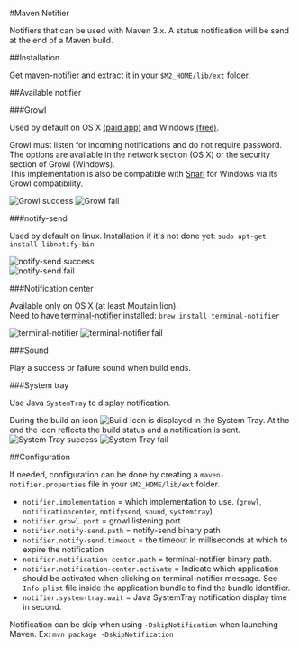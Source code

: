 #Maven Notifier

Notifiers that can be used with Maven 3.x.
A status notification will be send at the end of a Maven build.

##Installation

Get [maven-notifier](http://dl.bintray.com/jcgay/maven/com/github/jcgay/maven/maven-notifier/0.7/maven-notifier-0.7.zip) and extract it in your `$M2_HOME/lib/ext` folder.

##Available notifier

###Growl

Used by default on OS X [(paid app)](http://growl.info/) and Windows [(free)](http://www.growlforwindows.com/gfw/).

Growl must listen for incoming notifications and do not require password. The options are available in the network section (OS X) or the security section of Growl (Windows).  
This implementation is also be compatible with [Snarl](http://snarl.fullphat.net/) for Windows via its Growl compatibility.

![Growl success](http://jeanchristophegay.com/wp-content/uploads/2013/10/notifier.growl_.success.png)  ![Growl fail](http://jeanchristophegay.com/wp-content/uploads/2013/10/notifier.growl_.fail_.png)

###notify-send

Used by default on linux. Installation if it's not done yet: `sudo apt-get install libnotify-bin`

![notify-send success](http://jeanchristophegay.com/wp-content/uploads/2013/10/notifier.notify-send.success.png)  
![notify-send fail](http://jeanchristophegay.com/wp-content/uploads/2013/10/notifier.notify-send.error_.fail_.png)

###Notification center

Available only on OS X (at least Moutain lion).  
Need to have [terminal-notifier](https://github.com/alloy/terminal-notifier) installed: `brew install terminal-notifier` 

![terminal-notifier](http://jeanchristophegay.com/wp-content/uploads/2013/10/notifier.terminal-notifier.success.png)  ![terminal-notifier fail](http://jeanchristophegay.com/wp-content/uploads/2013/10/notifier.terminal-notifier.fail_.png)

###Sound

Play a success or failure sound when build ends.

###System tray

Use Java `SystemTray` to display notification.

During the build an icon ![Build Icon](http://jeanchristophegay.com/wp-content/uploads/2013/10/notifier.system.tray_.building.png) is displayed in the System Tray. At the end the icon reflects the build status and a notification is sent.  
![System Tray success](http://jeanchristophegay.com/wp-content/uploads/2013/10/notifier.system.tray_.success.png)  ![System Tray fail](http://jeanchristophegay.com/wp-content/uploads/2013/10/notifier.system.tray_.fail_.png)

##Configuration

If needed, configuration can be done by creating a `maven-notifier.properties` file in your `$M2_HOME/lib/ext` folder.  

- `notifier.implementation` = which implementation to use. (`growl`, `notificationcenter`, `notifysend`, `sound`, `systemtray`)
- `notifier.growl.port` = growl listening port
- `notifier.notify-send.path` = notify-send binary path
- `notifier.notify-send.timeout` = the timeout in milliseconds at which to expire the notification
- `notifier.notification-center.path` = terminal-notifier binary path.
- `notifier.notification-center.activate` = Indicate which application should be activated when clicking on terminal-notifier message. See `Info.plist` file inside the application bundle to find the bundle identifier.
- `notifier.system-tray.wait` = Java SystemTray notification display time in second.

Notification can be skip when using `-DskipNotification` when launching Maven. Ex: `mvn package -DskipNotification`